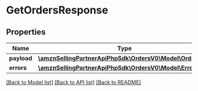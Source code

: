 # GetOrdersResponse

## Properties
Name | Type | Description | Notes
------------ | ------------- | ------------- | -------------
**payload** | [**\amznSellingPartnerApiPhpSdk\OrdersV0\Model\OrdersList**](OrdersList.md) |  | [optional] 
**errors** | [**\amznSellingPartnerApiPhpSdk\OrdersV0\Model\ErrorList**](ErrorList.md) |  | [optional] 

[[Back to Model list]](../../README.md#documentation-for-models) [[Back to API list]](../../README.md#documentation-for-api-endpoints) [[Back to README]](../../README.md)

